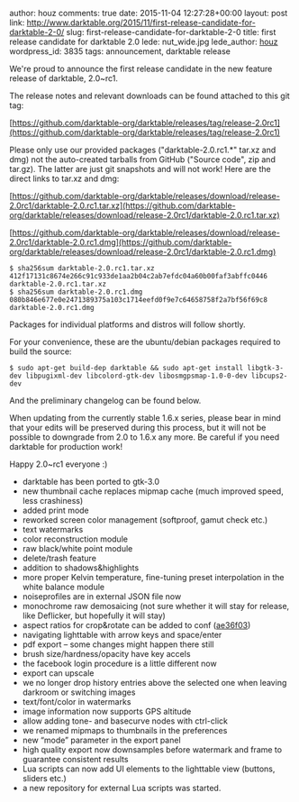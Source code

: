 author: houz
comments: true
date: 2015-11-04 12:27:28+00:00
layout: post
link: http://www.darktable.org/2015/11/first-release-candidate-for-darktable-2-0/
slug: first-release-candidate-for-darktable-2-0
title: first release candidate for darktable 2.0
lede: nut_wide.jpg
lede_author: <a href="https://houz.org/">houz</a>
wordpress_id: 3835
tags: announcement, darktable release

We're proud to announce the first release candidate in the new feature release of darktable, 2.0~rc1.

The release notes and relevant downloads can be found attached to this git tag:

[https://github.com/darktable-org/darktable/releases/tag/release-2.0rc1](https://github.com/darktable-org/darktable/releases/tag/release-2.0rc1)

Please only use our provided packages ("darktable-2.0.rc1.*" tar.xz and dmg) not the auto-created tarballs from GitHub ("Source code", zip and tar.gz). The latter are just git snapshots and will not work! Here are the direct links to tar.xz and dmg:

[https://github.com/darktable-org/darktable/releases/download/release-2.0rc1/darktable-2.0.rc1.tar.xz](https://github.com/darktable-org/darktable/releases/download/release-2.0rc1/darktable-2.0.rc1.tar.xz)

[https://github.com/darktable-org/darktable/releases/download/release-2.0rc1/darktable-2.0.rc1.dmg](https://github.com/darktable-org/darktable/releases/download/release-2.0rc1/darktable-2.0.rc1.dmg)

    $ sha256sum darktable-2.0.rc1.tar.xz
    412f17131c8674e266c91c933de1aa2b04c2ab7efdc04a60b00faf3abffc0446
    darktable-2.0.rc1.tar.xz
    $ sha256sum darktable-2.0.rc1.dmg
    080b846e677e0e2471389375a103c1714eefd0f9e7c64658758f2a7bf56f69c8
    darktable-2.0.rc1.dmg

Packages for individual platforms and distros will follow shortly.

For your convenience, these are the ubuntu/debian packages required to build the source:

    $ sudo apt-get build-dep darktable && sudo apt-get install libgtk-3-dev libpugixml-dev libcolord-gtk-dev libosmgpsmap-1.0-0-dev libcups2-dev

And the preliminary changelog can be found below.

When updating from the currently stable 1.6.x series, please bear in mind that your edits will be preserved during this process, but it will not be possible to downgrade from 2.0 to 1.6.x any more. Be careful if you need darktable for production work!

Happy 2.0~rc1 everyone :)

* darktable has been ported to gtk-3.0
* new thumbnail cache replaces mipmap cache (much improved speed, less crashiness)
* added print mode
* reworked screen color management (softproof, gamut check etc.)
* text watermarks
* color reconstruction module
* raw black/white point module
* delete/trash feature
* addition to shadows&highlights
* more proper Kelvin temperature, fine-tuning preset interpolation in the white balance module
* noiseprofiles are in external JSON file now
* monochrome raw demosaicing (not sure whether it will stay for release, like Deflicker, but hopefully it will stay)
* aspect ratios for crop&rotate can be added to conf ([ae36f03](https://github.com/darktable-org/darktable/commit/ae36f035e1496b8b8befeb74ce81edf3be588801))
* navigating lighttable with arrow keys and space/enter
* pdf export&nbsp;– some changes might happen there still
* brush size/hardness/opacity have key accels
* the facebook login procedure is a little different now
* export can upscale
* we no longer drop history entries above the selected one when leaving darkroom or switching images
* text/font/color in watermarks
* image information now supports GPS altitude
* allow adding tone- and basecurve nodes with ctrl-click
* we renamed mipmaps to thumbnails in the preferences
* new “mode” parameter in the export panel
* high quality export now downsamples before watermark and frame to guarantee consistent results
* Lua scripts can now add UI elements to the lighttable view (buttons, sliders etc.)
* a new repository for external Lua scripts was started.
